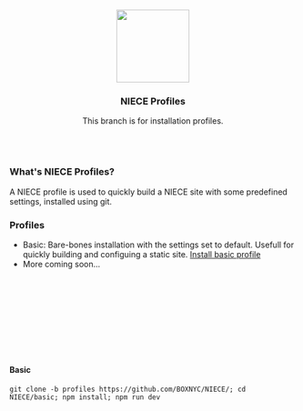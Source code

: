 <br>

<p align="center">
  <a href="https://niece.box.biz">
    <img src="https://niece.box.biz/images/niece/olive.svg" width="128" />
  </a>
</p>
<h3 align="center">NIECE Profiles</h3>
<p align="center"> This branch is for installation profiles.</p>

<br><br>

### What's NIECE Profiles?
<p>A NIECE profile is used to quickly build a NIECE site with some predefined settings, installed using git.</p>


### Profiles
 - Basic: Bare-bones installation with the settings set to default. Usefull for quickly building and configuing a static site. [Install basic profile](#basic)
 - More coming soon...


<br><br><br><br><br><br><br><br>


#### Basic
```ssh
git clone -b profiles https://github.com/BOXNYC/NIECE/; cd NIECE/basic; npm install; npm run dev
```

<br><br><br><br><br><br><br><br>
